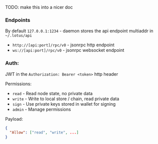 TODO: make this into a nicer doc

### Endpoints

By default `127.0.0.1:1234` - daemon stores the api endpoint multiaddr in `~/.lotus/api`

* `http://[api:port]/rpc/v0` - jsonrpc http endpoint
* `ws://[api:port]/rpc/v0` - jsonrpc websocket endpoint

### Auth:

JWT in the `Authorization: Bearer <token>` http header

Permissions:
* `read` - Read node state, no private data
* `write` - Write to local store / chain, read private data
* `sign` - Use private keys stored in wallet for signing
* `admin` - Manage permissions

Payload:
```json
{
  "Allow": ["read", "write", ...]
}
```

